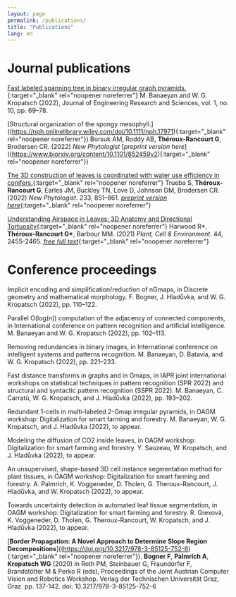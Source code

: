 ```yaml
---
layout: page
permalink: /publications/
title: "Publications"
lang: en
---
```



# Journal publications

[Fast labeled spanning tree in binary irregular graph pyramids.](https://www.jenrs.com/v01/i10/p009/){:target="_blank"  rel="noopener noreferrer"} M. Banaeyan and W. G. Kropatsch (2022),  Journal of Engineering Research and Sciences, vol. 1, no. 10, pp. 69–78.

[Structural organization of the spongy mesophyll.]((https://nph.onlinelibrary.wiley.com/doi/10.1111/nph.17971){:target="_blank"  rel="noopener noreferrer"}) Borsuk AM, Roddy AB, **Théroux-Rancourt G**, Brodersen CR. (2022) *New Phytologist* [*preprint version here*]((https://www.biorxiv.org/content/10.1101/852459v2){:target="_blank"  rel="noopener noreferrer"})

[The 3D construction of leaves is coordinated with water use efficiency in conifers.](https://doi.org/10.1111/nph.17772){:target="_blank"  rel="noopener noreferrer"} Trueba S, **Théroux-Rancourt G**, Earles JM, Buckley TN, Love D, Johnson DM, Brodersen CR. (2022) *New Phytologist*. 233, 851–861. [*preprint version here*](https://www.biorxiv.org/content/10.1101/2021.04.23.441113v1){:target="_blank"  rel="noopener noreferrer"}

[Understanding Airspace in Leaves: 3D Anatomy and Directional Tortuosity](https://onlinelibrary.wiley.com/doi/10.1111/pce.14079){:target="_blank"  rel="noopener noreferrer"} Harwood R\*, **Théroux-Rancourt G\***, Barbour MM. (2021) *Plant, Cell & Environment*. 44, 2455-2465. [*free full text*](https://onlinelibrary.wiley.com/share/author/DPQAQKKG2MNRS5KQEUAP?target=10.1111/pce.14079){:target="_blank"  rel="noopener noreferrer"}

# Conference proceedings

Implicit encoding and simplification/reduction of nGmaps, in Discrete geometry and mathematical morphology. F. Bogner, J. Hladůvka, and W. G. Kropatsch  (2022), pp. 110–122.

Parallel O(log(n)) computation of the adjacency of connected components, in International conference on pattern recognition and artificial intelligence. M. Banaeyan and W. G. Kropatsch (2022), pp. 102–113.

Removing redundancies in binary images, in International conference on intelligent systems and patterns recognition. M. Banaeyan, D. Batavia, and W. G. Kropatsch (2022), pp. 221–233.

Fast distance transforms in graphs and in Gmaps, in IAPR joint international workshops on statistical techniques in pattern recognition (SPR 2022) and structural and syntactic pattern recognition (SSPR 2022). M. Banaeyan, C. Carratù, W. G. Kropatsch, and J. Hladůvka (2022), pp. 193–202.

Redundant 1-cells in multi-labeled 2-Gmap irregular pyramids, in OAGM workshop: Digitalization for smart farming and forestry. M. Banaeyan, W. G. Kropatsch, and J. Hladůvka (2022), to appear.

Modeling the diffusion of CO2 inside leaves, in OAGM workshop: Digitalization for smart farming and forestry. Y. Sauzeau, W. Kropatsch, and J. Hladůvka  (2022), to appear.

An unsupervised, shape-based 3D cell instance segmentation method for plant tissues, in OAGM workshop: Digitalization for smart farming and forestry. A. Palmrich, K. Voggeneder, D. Tholen, G. Theroux-Rancourt, J. Hladůvka, and W. Kropatsch (2022), to appear.

Towards uncertainty detection in automated leaf tissue segmentation, in OAGM workshop: Digitalization for smart farming and forestry. R. Grexová, K. Voggeneder, D. Tholen, G. Theroux-Rancourt, W. Kropatsch, and J. Hladůvka (2022), to appear.

[__Border Propagation: A Novel Approach to Determine Slope Region Decompositions__]((https://doi.org/10.3217/978-3-85125-752-6){:target="_blank"  rel="noopener noreferrer"}). **Bogner F**, **Palmrich A**, **Kropatsch WG** (2020) In Roth PM, Steinbauer G, Fraundorfer F, Brandstötter M & Perko R (eds), Proceedings of the Joint Austrian Computer Vision and Robotics Workshop. Verlag der Technischen Universität Graz, Graz. pp. 137-142. doi: 10.3217/978-3-85125-752-6

